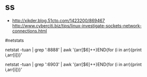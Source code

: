 # ss

* <http://xikder.blog.51cto.com/1423200/869467> <http://www.cyberciti.biz/tips/linux-investigate-sockets-network-connections.html>



#netstats

netstat -tuan | grep ':8888' | awk '{arr[$6]++}END{for (i in arr){print i,arr[i]}}'


netstat -tuan | grep ':6903' | awk '{arr[$6]++}END{for (i in arr){print i,arr[i]}}'